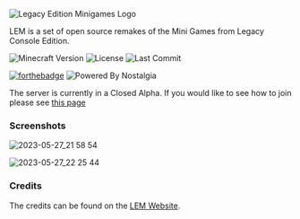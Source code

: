 ![Legacy Edition Minigames Logo](https://github.com/Legacy-Edition-Minigames/Minigames/assets/65347035/16e5f4bc-3f51-4dfc-82b8-941151a639d8)

LEM is a set of open source remakes of the Mini Games from Legacy Console Edition.

![Minecraft Version](https://img.shields.io/badge/Minecraft-1.20.4-80ba42?style=for-the-badge) ![License](https://img.shields.io/github/license/DBTDerpbox/legacy-edition-battle?style=for-the-badge) ![Last Commit](https://img.shields.io/github/last-commit/dbtderpbox/legacy-edition-battle?style=for-the-badge)

[![forthebadge](https://forthebadge.com/images/badges/contains-tasty-spaghetti-code.svg)](https://forthebadge.com) ![Powered By Nostalgia](https://img.shields.io/badge/Powered_by-Nostalgia-e49454?style=for-the-badge)

The server is currently in a Closed Alpha. If you would like to see how to join please see [this page](https://www.legacyminigames.xyz/join)

### Screenshots
![2023-05-27_21 58 54](https://github.com/Legacy-Edition-Minigames/Minigames/assets/65347035/f2de49e6-e50d-4a44-90f9-37bcfa9bbafb)

![2023-05-27_22 25 44](https://github.com/Legacy-Edition-Minigames/Minigames/assets/65347035/faecd2be-0d6e-4840-a8d7-0247136b49b4)

### Credits

The credits can be found on the [LEM Website](https://www.legacyminigames.xyz/credits).
